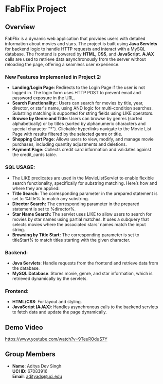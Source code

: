 # FabFlix Project

## Overview
FabFlix is a dynamic web application that provides users with detailed information about movies and stars. The project is built using **Java Servlets** for backend logic to handle HTTP requests and interact with a MySQL database. The frontend is powered by **HTML**, **CSS**, and **JavaScript**. **AJAX** calls are used to retrieve data asynchronously from the server without reloading the page, offering a seamless user experience.

### New Features Implemented in Project 2:
- **Landing/Login Page**:  Redirects to the Login Page if the user is not logged in. The login form uses HTTP POST to prevent email and password exposure in the URL.
- **Search Functionality:**: Users can search for movies by title, year, director, or star's name, using AND logic for multi-condition searches. Substring matching is supported for string fields using LIKE operators.
- **Browse by Genre and Title**: Users can browse by genres (sorted alphabetically) or by titles (sorted by alphanumeric characters and special character "*"). Clickable hyperlinks navigate to the Movie List Page with results filtered by the selected genre or title.
- **Shopping Cart Page**: Allows users to view, modify, and manage movie purchases, including quantity adjustments and deletions.
- **Payment Page**: Collects credit card information and validates against the credit_cards table.

### SQL USAGE:
- The LIKE predicates are used in the MovieListServlet to enable flexible search functionality, specifically for substring matching. Here’s how and where they are applied:
- **Title Search:** The corresponding parameter in the prepared statement is set to %title% to match any substring.
- **Director Search:** The corresponding parameter in the prepared statement is set to %director%.
- **Star Name Search:** The servlet uses LIKE to allow users to search for movies by star names using partial matches. It uses a subquery that selects movies where the associated stars' names match the input string.
- **Browsing by Title Start:** The corresponding parameter is set to titleStart% to match titles starting with the given character.

### Backend:
- **Java Servlets**: Handle requests from the frontend and retrieve data from the database.
- **MySQL Database**: Stores movie, genre, and star information, which is retrieved dynamically by the servlets.

### Frontend:
- **HTML/CSS**: For layout and styling.
- **JavaScript (AJAX)**: Handles asynchronous calls to the backend servlets to fetch data and update the page dynamically.

## Demo Video
https://www.youtube.com/watch?v=9TeuROduS7Y

## Group Members
- **Name**: Aditya Dev Singh  
  **UCI ID**: 67083916  
  **Email**: adityads@uci.edu  

